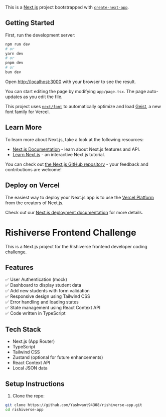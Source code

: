 This is a [Next.js](https://nextjs.org) project bootstrapped with [`create-next-app`](https://nextjs.org/docs/app/api-reference/cli/create-next-app).

## Getting Started

First, run the development server:

```bash
npm run dev
# or
yarn dev
# or
pnpm dev
# or
bun dev
```

Open [http://localhost:3000](http://localhost:3000) with your browser to see the result.

You can start editing the page by modifying `app/page.tsx`. The page auto-updates as you edit the file.

This project uses [`next/font`](https://nextjs.org/docs/app/building-your-application/optimizing/fonts) to automatically optimize and load [Geist](https://vercel.com/font), a new font family for Vercel.

## Learn More

To learn more about Next.js, take a look at the following resources:

- [Next.js Documentation](https://nextjs.org/docs) - learn about Next.js features and API.
- [Learn Next.js](https://nextjs.org/learn) - an interactive Next.js tutorial.

You can check out [the Next.js GitHub repository](https://github.com/vercel/next.js) - your feedback and contributions are welcome!

## Deploy on Vercel

The easiest way to deploy your Next.js app is to use the [Vercel Platform](https://vercel.com/new?utm_medium=default-template&filter=next.js&utm_source=create-next-app&utm_campaign=create-next-app-readme) from the creators of Next.js.

Check out our [Next.js deployment documentation](https://nextjs.org/docs/app/building-your-application/deploying) for more details.

# Rishiverse Frontend Challenge

This is a Next.js project for the Rishiverse frontend developer coding challenge.

## Features

✅ User Authentication (mock)  
✅ Dashboard to display student data  
✅ Add new students with form validation  
✅ Responsive design using Tailwind CSS  
✅ Error handling and loading states  
✅ State management using React Context API  
✅ Code written in TypeScript  

## Tech Stack

- Next.js (App Router)
- TypeScript
- Tailwind CSS
- Zustand (optional for future enhancements)
- React Context API
- Local JSON data

## Setup Instructions

1. Clone the repo:

```bash
git clone https://github.com/Yashwant94308/rishiverse-app.git
cd rishiverse-app
